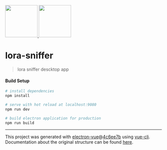 
<a href="https://electroniccats.com/store/">
  <img src="https://electroniccats.com/wp-content/uploads/badge_store.png" height="104" />
</a>
<a href="https://electroniccats.com/blog/apoya-el-hardware-libre-con-github-sponsors/">
  <img src="https://electroniccats.com/wp-content/uploads/2020/07/Badge_GHS.png" height="104" />
</a>

# lora-sniffer

> lora sniffer descktop app

#### Build Setup

``` bash
# install dependencies
npm install

# serve with hot reload at localhost:9080
npm run dev

# build electron application for production
npm run build


```

---

This project was generated with [electron-vue](https://github.com/SimulatedGREG/electron-vue)@[4c6ee7b](https://github.com/SimulatedGREG/electron-vue/tree/4c6ee7bf4f9b4aa647a22ec1c1ca29c2e59c3645) using [vue-cli](https://github.com/vuejs/vue-cli). Documentation about the original structure can be found [here](https://simulatedgreg.gitbooks.io/electron-vue/content/index.html).
